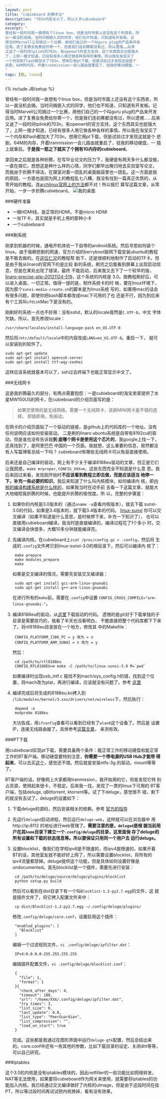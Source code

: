 ```yaml
---
layout: post
title: "cubieboard 折腾手记"
description: "703n内存太小了，所以入手cubieboard"
category:
excerpt: "
曾经有一段时间我一直想有个linux box，但是当时市面上还没有这个东西卖，所
以一直没机会搞。当时问搞嵌入式的同学，他们也不知道，只知道有开发板。记
得当时Marvell公司搞过一个比赛，用他们自己的一个叫guru plug的产品来开发
应用。进了复赛会免费给你寄一个，但是我们连初赛都没有过，所以遗憾……后来
又迷了一段时间tplink的703n，有openwrt的官方支持，这个东西其实也挺强大
了，上网一搜才知道，已经有很多人用它做各种各样的事情。所以我在淘宝买了
一个内存和flash都加大了703n，想用它用pt下载，但是试验过才发现这就是个
悲剧，64M的内存，开着tranmission一会儿路由就重启了，挂我的移动硬盘，一
"
tags: [酷, linux]
---
```

{% include JB/setup %}

曾经有一段时间我一直想有个linux box，但是当时市面上还没有这个东西卖，所
以一直没机会搞。当时问搞嵌入式的同学，他们也不知道，只知道有开发板。记
得当时Marvell公司搞过一个比赛，用他们自己的一个叫guru plug的产品来开发
应用。进了复赛会免费给你寄一个，但是我们连初赛都没有过，所以遗憾……后来
又迷了一段时间tplink的703n，有openwrt的官方支持，这个东西其实也挺强大
了，上网一搜才知道，已经有很多人用它做各种各样的事情。所以我在淘宝买了
一个内存和flash都加大了703n，想用它用pt下载，但是试验过才发现这就是个
悲剧，64M的内存，开着tranmission一会儿路由就重启了，挂我的移动硬盘，一
插上就重启。**于是我一怒之下就买了个拥有1G内存的cubieboard**。

拿回来之后就是各种折腾，在写毕业论文的压力下，我硬是有两天多什么都没做，
一直在搞它。想想这是种什么样的心情，同学们都早出晚归地去实验室写论文，
而我由于折腾不得法，在寝室对着一团乱的桌面脑袋里也一团乱。这一方面是我
的原因，一方面也是因为网上的教程乱七八糟，我没有找到一篇真正优质的，从
零开始的教程。连[archlinux官网上的方法][archlinux-bug]都不对！所以我打
算写这篇文章，从零开始，一步一步折腾cubieboard。
![我的桌面][messy-desktop]

###硬件准备

- 一根HDMI线，是正常的HDMI，不是micro HDMI
- 一张TF卡，其实就是手机上用的那种小卡
- 一个cubieboard

###刷系统

刚拿到机器的时候，通电开机体验一下自带的android系统。然后寻思如何装个
linux。由于我朝悲剧的网速，官方介绍的berryboot联网下载安装ubuntu的教程
是不敢去做的。在[这位仁兄][sina-cubieboard-create-ubuntu-image]的教程帮
助下，还是很顺利地制作了启动的TF卡。但是由于我从linaro的官网下的是比较
新的系统，刷完之后能看到屏幕上出现启动信息，但是在某处出现了错误，最终
不能启动，后来我又去下了一个较早的版，
[linaro-precise-alip-20121124-519][linaro-tar-link]，这个系统的内核是
3.0。按教程刷好后，可以进入桌面，一切正常。值得一提的是，制作系统卡的时
候，要在linux环境下，因为那个`sunxi-media-create.sh`的脚本是为linux系统
写的，如果用mac的话会有很多问题，即使你把bash脚本都改成mac下可用的了也
还是不行，因为到后来有个工具叫`sfdisk`Mac下是没有的。

刚刷好的系统一点也不好用：没有sshd，默认的locale竟然是`C.UTF-8`，中文
字体欠缺。所以，首先修改locale：

    /usr/share/locales/install-language-pack en_US.UTF-8

然后将`/etc/default/locale`中的内容改成`LANG=en_US.UTF-8`。重启一下，
就可以安装别的软件了。

    sudo apt-get update
    sudo apt-get install openssh-server
    sudo apt-get install ttf-wqy-zenhei

这样应该系统就基本可以了，ssh过去终端下也能正常显示中文了。

###无线网卡

这是我折腾最久的部分，有两点需要抱怨：一是cubieboard的淘宝卖家提供了水
星MW150US的网卡，在cubieboard的介绍页面写的是：

> 如果您使用的是无线网络，需要一个无线网卡，该款MINI网卡是不错的选择，
> 即插即用，免驱动。

在网卡的介绍页面贴了一个驱动的链接，是github上的代码库的一个地址。没有
任何说明应该如何安装驱动。
二是刷的linaro ubuntu系统是自带有8192cu的驱动，但是谁也没有告诉我**到
底哪个网卡是使用这个芯片的**，我google上找一下，还真找到了，是阿里巴巴
中国的一个页面。我就想，这么重要的信息，居然都没有人写篇博客总结一下吗？
cubieboard有哪些无线网卡可以免驱直接使用。

后来还是自己编译的驱动，网上有不少关于编译8188eu驱动的文章，但正是它们
让我困惑，`make mrproper`, `CONFIG_XXX=m`，这些东西完全不知道是什么意
思。我后来回过来看，发现刚开始时**不应该看到教程立即去做，而是应该适当
地停一下，补充一些必要的知识**。我后来知道了什么叫内核模块，如何编译内
核，即[内核的编译构建系统是什么样的][kbuild-intro]，如果我当时在动手前
去看一下这篇文章，就能大大地缩短我折腾的时候，也能提升折腾的愉悦度。所
以，完整的步骤是：

1. 如果你的内核是3.0版本的（通过`uname -a`查看内核版本），就去下载
   sunxi-3.0的代码，如果是3.4版本的，就下载3.4版本的代码。
   [linux-sunxi][linux-sunxi-github]
   你可以交叉编译（如果不知道是什么意思，是时候停下来，补充一下知识了），
   也可以直接用cubieboard编译，我当时是直接编译的，编译过程花了1个多小
   时，交叉编译会快很多，大概10多分钟就能编译完。
3. 先编译内核。在cubieboard上`zcat /proc/config.gz > .config`，然后将
   生成的`.config`文件拷贝到linux-sunxi-3.0的根目录下，然后可以编译内
   核了：

        make prepare
        make modules_prepare
        make

   如果是交叉编译的情况，需要先安装交叉编译器：

        sudo apt-get install gcc-arm-linux-gnueabi
        sudo apt-get install g++-arm-linux-gnueabi

   在进行所有的`make`前，需要在`.config`中设置
   `CONFIG_CROSS_COMPILE="arm-linux-gnueabi-"`。
4. 编译8188eu的驱动，从[这里][8188eu-driver-github]下载驱动的代码。
   遗憾的是git对于下载单独的子目录是需要技巧的，我看了半天也没看明白，
   干脆直接把整个代码库都下下来了。将rtl8188eu目录放在一个地方，修改其
   中的Makefile：
   
        CONFIG_PLATFORM_I386_PC = y 改为 = n
        CONFIG_PLATFORM_ARM_SUN4I = n 改为 = y
   
   然后：

        cd /path/to/rtl8188eu
        CONFIG_RTL8188EU=m make -C /path/to/linux-sunxi-3.0 M=`pwd`
        
   如果编译时出现usb_intf.c 报找不到mach/sys_config.h的错，找到这个位
   置，将mach改为plat，再进行编译，应该就没有问题了。参考
   [这里][compile-8188eu]
5. 编译完成后将生成的8188eu.ko拷入到
   `/lib/modules/kernel/3.xxx/drivers/net/wireless`下，然后执行：

        depmod -a
        modprobe 8188eu

   大功告成，用`ifconfig`查看可以看到已经有了`wlan0`这个设备了。然后是
   设置IP，连接无线路由器了。具体参考[这篇文章][cubieboard-wifi-setup]，
   亲测有效。

###PT下载

用cubieboard实现pt下载，需要具备两个条件：能正常工作的移动硬盘和能正常
工作的BT客户端。移动硬盘要特别注意，**你需要一个带电源的USB Hub才能带
得起来**，可以去买[这个][ssk-usb-hub]，感觉还不错。然后就是安装ntfs-3g
的驱动，mount等等了。

BT客户端的话，好像网上大家都用tranmission，我开始用的它，但是发现它特
别占资源，使用起来很卡，不稳定。后来我一找，发现了一票的linux下可用的
BT客户端，包括deluge, qBittorrent, ktorrent等。试了下deluge，感觉很不
错，剩下的就没有去试了。deluge的设置如下：

1. 下载deluge的源码，然后安装相关的依赖。参考
   [官方的指导][deluge-install]
2. 先运行`deluged`启动进程，然后运行`deluge-web`，这样就可以在浏览器中
   用http://ip:8112 的地址进行web管理了。**需要注意的是，`deluged`是根
   据当前用户在其`home`目录下建立一个`.config/deluge`的目录，这里面保
   存了deluge的所有设置和下载的状态信息等。所以要保证只用同一个用户去
   运行deluge。**
3. 设置blocklist，像我们在学校ipv6是不限速的，而ipv4是限速的，如果开着
   BT的话，其他室友就不能好好上网了，所以需要设置blocklist，将所有的
   ipv4流量都禁掉。deluge提供这个功能，但是具体如何设置好像是
   undocumented。首先blocklist是一个插件，需要先进行安装：

        cd /path/to/deluge/source/deluge/plugins/blocklist
        python setup.py build

   然后可以看到在dist目录下有一个叫`Blocklist-1.2-py2.7.egg`的文件，这
   就是插件文件了，将它拷入配置文件夹中：

        cp dist/Blocklist-1.2-py2.7.egg ~/.config/deluge/plugins/

   修改`.config/deluge/core.conf`，设置启用这个插件：

        "enabled_plugins": [
          "Blocklist"
        ]

   编辑一个过滤规则文件，`vi .config/deluge/ipfilter.dat`：

        IPv4:0.0.0.0-255.255.255.255

   编辑插件配置文件，`vi .config/deluge/blocklist.conf`：

        {
          "file": 1,
          "format": 1
        }{
          "check_after_days": 4,
          "timeout": 180,
          "url": "/home/XXX/.config/deluge/ipfilter.dat",
          "try_times": 3,
          "list_size": 0,
          "last_update": 0.0,
          "list_type": "PeerGuardian",
          "list_compression": "",
          "load_on_start": true
        }

   完成。这些都是我通过在图形界面中运行`deluge-gtk`配置，然后总结出来
   的。core.conf中还有一些其他的参数，比如下载目录的设定、关闭dht等等，
   可以自己研究。

###iptables

这个3.0的内核是没有iptables模块的，因此netfilter的一些功能比如网络转发，
NAT等无法使用，如果要将cubieboard作为网关来使用，就需要将iptables的功
能加入内核。我已经通过交叉编译做好了内核的uImage，但是由于这段时间在挂
PT，所以等过段时间再试试把内核换掉，看有没有效果。

[archlinux-bug]: http://archlinuxarm.org/platforms/armv7/cubieboard
[messy-desktop]: /assets/images/my-desktop.jpg
[sina-cubieboard-create-ubuntu-image]: http://blog.sina.com.cn/s/blog_5459f60d0101h0j3.html
[linaro-tar-link]:http://releases.linaro.org/12.11/ubuntu/precise-images/alip
[kbuild-intro]: http://www.linuxjournal.com/content/kbuild-linux-kernel-build-system
[linux-sunxi-github]: https://github.com/linux-sunxi/linux-sunxi
[8188eu-driver-github]: https://github.com/mmplayer/linux-sunxi/tree/sunxi-3.4/drivers/net/wireless/rtl8188eu
[compile-8188eu]: http://cn.cubieboard.org/forum.php?mod=viewthread&tid=475&highlight=%E7%BD%91%E5%8D%A1
[cubieboard-wifi-setup]: http://cubieboard.info/thread-3-1-1.html
[ssk-usb-hub]: http://www.amazon.cn/gp/product/B0030XLWDS/ref=oh_details_o00_s00_i00?ie=UTF8&psc=1
[deluge-install]: http://dev.deluge-torrent.org/wiki/Installing/Source
